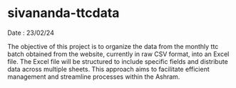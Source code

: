 # sivananda-ttcdata

Date : 23/02/24

The objective of this project is to organize the data from the monthly ttc batch obtained from the website, currently in raw CSV format, into an Excel file. The Excel file will be structured to include specific fields and distribute data across multiple sheets. This approach aims to facilitate efficient management and streamline processes within the Ashram.
